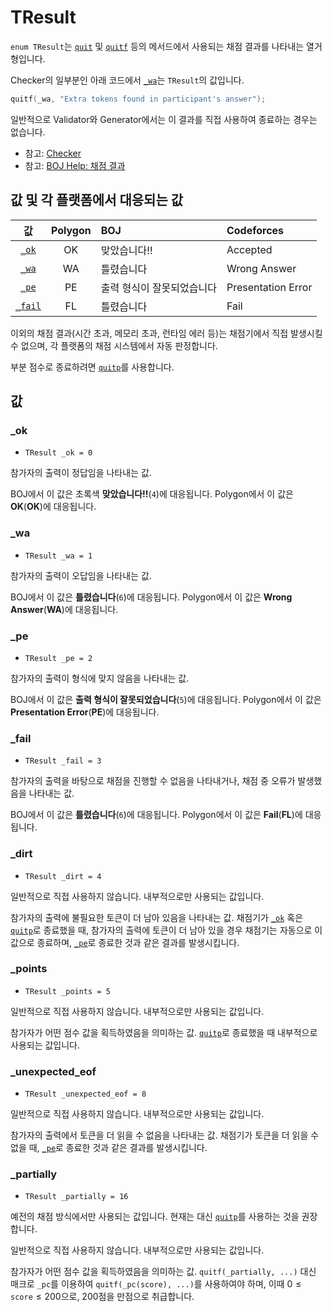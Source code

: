 # TResult

`enum TResult`는 [`quit`](utils.md#quit) 및 [`quitf`](utils.md#quitf) 등의 메서드에서 사용되는 채점 결과를 나타내는 열거형입니다.

Checker의 일부분인 아래 코드에서 [`_wa`](#_wa)는 `TResult`의 값입니다.

```cpp
quitf(_wa, "Extra tokens found in participant's answer");
```

일반적으로 Validator와 Generator에서는 이 결과를 직접 사용하여 종료하는 경우는 없습니다.

- 참고: [Checker](README.md#checker)
- 참고: [BOJ Help: 채점 결과](https://help.acmicpc.net/judge/info)

## 값 및 각 플랫폼에서 대응되는 값

|        값         | Polygon | BOJ                        | Codeforces         |
| :---------------: | :-----: | :------------------------- | :----------------- |
|   [`_ok`](#_ok)   |   OK    | 맞았습니다!!               | Accepted           |
|   [`_wa`](#_wa)   |   WA    | 틀렸습니다                 | Wrong Answer       |
|   [`_pe`](#_pe)   |   PE    | 출력 형식이 잘못되었습니다 | Presentation Error |
| [`_fail`](#_fail) |   FL    | 틀렸습니다                 | Fail               |

이외의 채점 결과(시간 초과, 메모리 초과, 런타임 에러 등)는 채점기에서 직접 발생시킬 수 없으며, 각 플랫폼의 채점 시스템에서 자동 판정합니다.

부분 점수로 종료하려면 [`quitp`](utils.md#quitp)를 사용합니다.

## 값

### \_ok

- `TResult _ok = 0`

참가자의 출력이 정답임을 나타내는 값.

BOJ에서 이 값은 초록색 **맞았습니다!!**(`4`)에 대응됩니다. Polygon에서 이 값은 **OK**(**OK**)에 대응됩니다.

### \_wa

- `TResult _wa = 1`

참가자의 출력이 오답임을 나타내는 값.

BOJ에서 이 값은 **틀렸습니다**(`6`)에 대응됩니다. Polygon에서 이 값은 **Wrong Answer**(**WA**)에 대응됩니다.

### \_pe

- `TResult _pe = 2`

참가자의 출력이 형식에 맞지 않음을 나타내는 값.

BOJ에서 이 값은 **출력 형식이 잘못되었습니다**(`5`)에 대응됩니다. Polygon에서 이 값은 **Presentation Error**(**PE**)에 대응됩니다.

### \_fail

- `TResult _fail = 3`

참가자의 출력을 바탕으로 채점을 진행할 수 없음을 나타내거나, 채점 중 오류가 발생했음을 나타내는 값.

BOJ에서 이 값은 **틀렸습니다**(`6`)에 대응됩니다. Polygon에서 이 값은 **Fail**(**FL**)에 대응됩니다.

### \_dirt

- `TResult _dirt = 4`

일반적으로 직접 사용하지 않습니다. 내부적으로만 사용되는 값입니다.

참가자의 출력에 불필요한 토큰이 더 남아 있음을 나타내는 값. 채점기가 [`_ok`](#_ok) 혹은 [`quitp`](utils.md#quitp)로 종료했을 때, 참가자의 출력에 토큰이 더 남아 있을 경우 채점기는 자동으로 이 값으로 종료하며, [`_pe`](#_pe)로 종료한 것과 같은 결과를 발생시킵니다.

### \_points

- `TResult _points = 5`

일반적으로 직접 사용하지 않습니다. 내부적으로만 사용되는 값입니다.

참가자가 어떤 점수 값을 획득하였음을 의미하는 값. [`quitp`](utils.md#quitp)로 종료했을 때 내부적으로 사용되는 값입니다.

### \_unexpected_eof

- `TResult _unexpected_eof = 8`

일반적으로 직접 사용하지 않습니다. 내부적으로만 사용되는 값입니다.

참가자의 출력에서 토큰을 더 읽을 수 없음을 나타내는 값. 채점기가 토큰을 더 읽을 수 없을 때, [`_pe`](#_pe)로 종료한 것과 같은 결과를 발생시킵니다.

### \_partially

- `TResult _partially = 16`

예전의 채점 방식에서만 사용되는 값입니다. 현재는 대신 [`quitp`](utils.md#quitp)를 사용하는 것을 권장합니다.

일반적으로 직접 사용하지 않습니다. 내부적으로만 사용되는 값입니다.

참가자가 어떤 점수 값을 획득하였음을 의미하는 값. `quitf(_partially, ...)` 대신 매크로 `_pc`를 이용하여 `quitf(_pc(score), ...)`를 사용하여야 하며, 이때 $0 \le \texttt{score} \le 200$으로, 200점을 만점으로 취급합니다.
